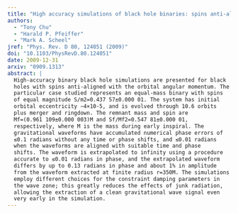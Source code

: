 ```yaml
---
title: "High accuracy simulations of black hole binaries: spins anti-aligned with the orbital angular momentum"
authors:
  - "Tony Chu"
  - "Harald P. Pfeiffer"
  - "Mark A. Scheel"
jref: "Phys. Rev. D 80, 124051 (2009)"
doi: "10.1103/PhysRevD.80.124051"
date: 2009-12-31
arxiv: "0909.1313"
abstract: |
  High-accuracy binary black hole simulations are presented for black
  holes with spins anti-aligned with the orbital angular momentum. The
  particular case studied represents an equal-mass binary with spins
  of equal magnitude S/m2=0.437 57±0.000 01. The system has initial
  orbital eccentricity ∼4×10-5, and is evolved through 10.6 orbits
  plus merger and ringdown. The remnant mass and spin are
  Mf=(0.961 109±0.000 003)M and Sf/Mf2=0.547 81±0.000 01,
  respectively, where M is the mass during early inspiral. The
  gravitational waveforms have accumulated numerical phase errors of
  ≲0.1 radians without any time or phase shifts, and ≲0.01 radians
  when the waveforms are aligned with suitable time and phase
  shifts. The waveform is extrapolated to infinity using a procedure
  accurate to ≲0.01 radians in phase, and the extrapolated waveform
  differs by up to 0.13 radians in phase and about 1% in amplitude
  from the waveform extracted at finite radius r=350M. The simulations
  employ different choices for the constraint damping parameters in
  the wave zone; this greatly reduces the effects of junk radiation,
  allowing the extraction of a clean gravitational wave signal even
  very early in the simulation.
---
```

